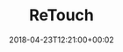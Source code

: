 ---
path: "/retouch"
date: "2018-04-23T12:21:00+00:02"
title: "ReTouch"
tags: ["Machine Learning", "Tools"]
thumbnail: "https://i.imgur.com/4POhrUh.gif"
cover: "shining.jpg"
embed: '<iframe width="100%" height="450" src="https://www.youtube.com/embed/CAsy_jm85ZY?rel=0&amp;controls=0&amp;showinfo=0" frameborder="0" allow="autoplay; encrypted-media" allowfullscreen></iframe>'
about: "ReTouch is an OpenGL application that enables editing and retouching of images using depth-maps in 2.5D. The depth maps are generated by Volume, a state of the art tool, that uses a CNN (Convolutional Neural Network) to predict depth-maps from 2D images . ReTouch uses these depth-maps to enable the addition of depth of field and color retouching for the foreground and background separately."
links: [['Github', 'https://github.com/juniorxsound/ReTouch']]
components: [['code', 'C++, GLSL'], ['software', 'Volume'], ['3d', 'OpenGL']]
credits: 'Developed by under the advisement of Prof. Ken Perlin and Prof. Daniele Panozzo @ Computer Science Department, New York University'
press: []
excerpt: "Edit and retouch any image in 2.5D."
---